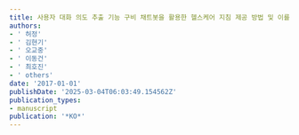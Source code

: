 ```yaml
---
title: 사용자 대화 의도 추출 기능 구비 채트봇을 활용한 헬스케어 지침 제공 방법 및 이를 위한 장치
authors:
- ' 허정'
- ' 김현기'
- ' 오교중'
- ' 이동건'
- ' 최호진'
- ' others'
date: '2017-01-01'
publishDate: '2025-03-04T06:03:49.154562Z'
publication_types:
- manuscript
publication: '*KO*'
---
```

